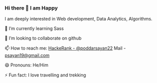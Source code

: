 ### Hi there 👋 I am Happy
I am deeply interested in Web development, Data Analytics, Algorithms.

🌱 I’m currently learning Sass

👯 I’m looking to collaborate on github

📫 How to reach me: [HackeRank - @poddarsayan22](https://www.hackerrank.com/dashboard)
Mail - psayan19@gmail.com

😄 Pronouns: He/Him

⚡ Fun fact: I love travelling and trekking
<!--
**DecodewithHappy/DecodewithHappy** is a ✨ _special_ ✨ repository because its `README.md` (this file) appears on your GitHub profile.

Here are some ideas to get you started:

- 🔭 I’m currently working on ...
- 🌱 I’m currently learning Sass
- 👯 I’m looking to collaborate on github
- 🤔 I’m looking for help with ...
- 💬 Ask me about ...
- 📫 How to reach me: [HackeRank - @poddarsayan22](https://www.hackerrank.com/dashboard) [Mail - psayan19@gmail.com]
- 😄 Pronouns: He/Him
- ⚡ Fun fact: I love travelling and trekking
-->
